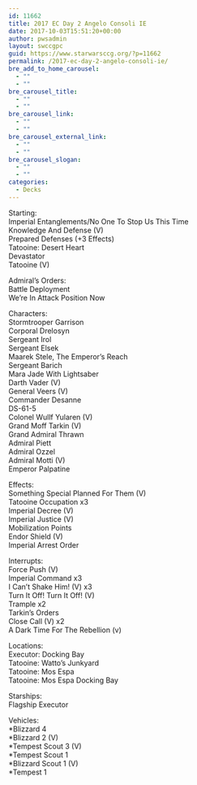 ```yaml
---
id: 11662
title: 2017 EC Day 2 Angelo Consoli IE
date: 2017-10-03T15:51:20+00:00
author: pwsadmin
layout: swccgpc
guid: https://www.starwarsccg.org/?p=11662
permalink: /2017-ec-day-2-angelo-consoli-ie/
bre_add_to_home_carousel:
  - ""
  - ""
bre_carousel_title:
  - ""
  - ""
bre_carousel_link:
  - ""
  - ""
bre_carousel_external_link:
  - ""
  - ""
bre_carousel_slogan:
  - ""
  - ""
categories:
  - Decks
---
```

Starting:  
Imperial Entanglements/No One To Stop Us This Time  
Knowledge And Defense (V)  
Prepared Defenses (+3 Effects)  
Tatooine: Desert Heart  
Devastator  
Tatooine (V)

Admiral’s Orders:  
Battle Deployment  
We’re In Attack Position Now

Characters:  
Stormtrooper Garrison  
Corporal Drelosyn  
Sergeant Irol  
Sergeant Elsek  
Maarek Stele, The Emperor’s Reach  
Sergeant Barich  
Mara Jade With Lightsaber  
Darth Vader (V)  
General Veers (V)  
Commander Desanne  
DS-61-5  
Colonel Wullf Yularen (V)  
Grand Moff Tarkin (V)  
Grand Admiral Thrawn  
Admiral Piett  
Admiral Ozzel  
Admiral Motti (V)  
Emperor Palpatine

Effects:  
Something Special Planned For Them (V)  
Tatooine Occupation x3  
Imperial Decree (V)  
Imperial Justice (V)  
Mobilization Points  
Endor Shield (V)  
Imperial Arrest Order

Interrupts:  
Force Push (V)  
Imperial Command x3  
I Can’t Shake Him! (V) x3  
Turn It Off! Turn It Off! (V)  
Trample x2  
Tarkin’s Orders  
Close Call (V) x2  
A Dark Time For The Rebellion (v)

Locations:  
Executor: Docking Bay  
Tatooine: Watto’s Junkyard  
Tatooine: Mos Espa  
Tatooine: Mos Espa Docking Bay

Starships:  
Flagship Executor

Vehicles:  
*Blizzard 4  
*Blizzard 2 (V)  
*Tempest Scout 3 (V)  
*Tempest Scout 1  
*Blizzard Scout 1 (V)  
*Tempest 1